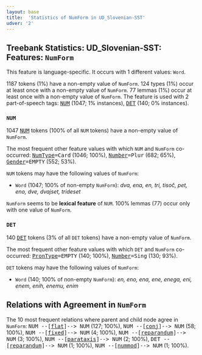 ```yaml
---
layout: base
title:  'Statistics of NumForm in UD_Slovenian-SST'
udver: '2'
---
```


## Treebank Statistics: UD_Slovenian-SST: Features: `NumForm`

This feature is language-specific.
It occurs with 1 different values: `Word`.

1187 tokens (1%) have a non-empty value of `NumForm`.
124 types (1%) occur at least once with a non-empty value of `NumForm`.
77 lemmas (1%) occur at least once with a non-empty value of `NumForm`.
The feature is used with 2 part-of-speech tags: <tt><a href="sl_sst-pos-NUM.html">NUM</a></tt> (1047; 1% instances), <tt><a href="sl_sst-pos-DET.html">DET</a></tt> (140; 0% instances).

### `NUM`

1047 <tt><a href="sl_sst-pos-NUM.html">NUM</a></tt> tokens (100% of all `NUM` tokens) have a non-empty value of `NumForm`.

The most frequent other feature values with which `NUM` and `NumForm` co-occurred: <tt><a href="sl_sst-feat-NumType.html">NumType</a></tt><tt>=Card</tt> (1046; 100%), <tt><a href="sl_sst-feat-Number.html">Number</a></tt><tt>=Plur</tt> (682; 65%), <tt><a href="sl_sst-feat-Gender.html">Gender</a></tt><tt>=EMPTY</tt> (552; 53%).

`NUM` tokens may have the following values of `NumForm`:

* `Word` (1047; 100% of non-empty `NumForm`): <em>dva, ena, en, tri, tisoč, pet, eno, dve, dvajset, trideset</em>

`NumForm` seems to be **lexical feature** of `NUM`. 100% lemmas (77) occur only with one value of `NumForm`.

### `DET`

140 <tt><a href="sl_sst-pos-DET.html">DET</a></tt> tokens (3% of all `DET` tokens) have a non-empty value of `NumForm`.

The most frequent other feature values with which `DET` and `NumForm` co-occurred: <tt><a href="sl_sst-feat-PronType.html">PronType</a></tt><tt>=EMPTY</tt> (140; 100%), <tt><a href="sl_sst-feat-Number.html">Number</a></tt><tt>=Sing</tt> (130; 93%).

`DET` tokens may have the following values of `NumForm`:

* `Word` (140; 100% of non-empty `NumForm`): <em>en, eno, ena, ene, enega, eni, enem, enih, enemu, enim</em>

## Relations with Agreement in `NumForm`

The 10 most frequent relations where parent and child node agree in `NumForm`:
<tt>NUM --[<tt><a href="sl_sst-dep-flat.html">flat</a></tt>]--> NUM</tt> (127; 100%),
<tt>NUM --[<tt><a href="sl_sst-dep-conj.html">conj</a></tt>]--> NUM</tt> (58; 100%),
<tt>NUM --[<tt><a href="sl_sst-dep-fixed.html">fixed</a></tt>]--> NUM</tt> (4; 100%),
<tt>NUM --[<tt><a href="sl_sst-dep-reparandum.html">reparandum</a></tt>]--> NUM</tt> (3; 100%),
<tt>NUM --[<tt><a href="sl_sst-dep-parataxis.html">parataxis</a></tt>]--> NUM</tt> (2; 100%),
<tt>DET --[<tt><a href="sl_sst-dep-reparandum.html">reparandum</a></tt>]--> NUM</tt> (1; 100%),
<tt>NUM --[<tt><a href="sl_sst-dep-nummod.html">nummod</a></tt>]--> NUM</tt> (1; 100%).

